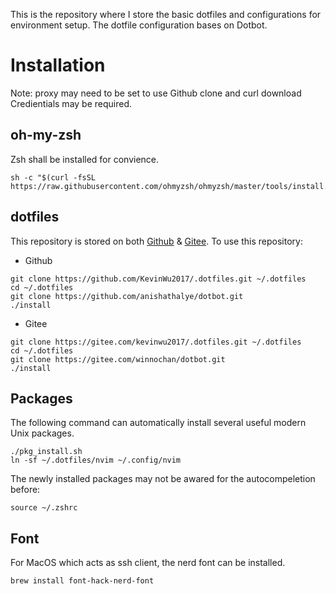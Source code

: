 This is the repository where I store the basic dotfiles and configurations for environment setup. The dotfile configuration bases on Dotbot.

# Installation
Note: proxy may need to be set to use Github clone and curl download Credientials may be required.

## oh-my-zsh
Zsh shall be installed for convience.
```shell
sh -c "$(curl -fsSL https://raw.githubusercontent.com/ohmyzsh/ohmyzsh/master/tools/install.sh)"
```

## dotfiles
This repository is stored on both [Github](https://github.com/KevinWu2017/.dotfiles.git) & [Gitee](https://github.com/anishathalye/dotbot.git). To use this repository:
- Github
```shell
git clone https://github.com/KevinWu2017/.dotfiles.git ~/.dotfiles
cd ~/.dotfiles
git clone https://github.com/anishathalye/dotbot.git
./install
```
- Gitee
```shell
git clone https://gitee.com/kevinwu2017/.dotfiles.git ~/.dotfiles
cd ~/.dotfiles
git clone https://gitee.com/winnochan/dotbot.git
./install
```

## Packages
The following command can automatically install several useful modern Unix packages.
```shell
./pkg_install.sh
ln -sf ~/.dotfiles/nvim ~/.config/nvim
```
The newly installed packages may not be awared for the autocompeletion before:
```shell
source ~/.zshrc
```

## Font
For MacOS which acts as ssh client, the nerd font can be installed.
```shell
brew install font-hack-nerd-font
```
